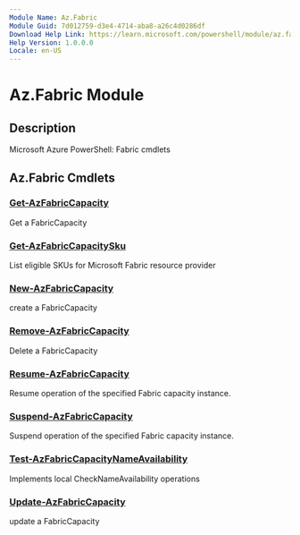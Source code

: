 ```yaml
---
Module Name: Az.Fabric
Module Guid: 7d012759-d3e4-4714-aba8-a26c4d0286df
Download Help Link: https://learn.microsoft.com/powershell/module/az.fabric
Help Version: 1.0.0.0
Locale: en-US
---
```


# Az.Fabric Module
## Description
Microsoft Azure PowerShell: Fabric cmdlets

## Az.Fabric Cmdlets
### [Get-AzFabricCapacity](Get-AzFabricCapacity.md)
Get a FabricCapacity

### [Get-AzFabricCapacitySku](Get-AzFabricCapacitySku.md)
List eligible SKUs for Microsoft Fabric resource provider

### [New-AzFabricCapacity](New-AzFabricCapacity.md)
create a FabricCapacity

### [Remove-AzFabricCapacity](Remove-AzFabricCapacity.md)
Delete a FabricCapacity

### [Resume-AzFabricCapacity](Resume-AzFabricCapacity.md)
Resume operation of the specified Fabric capacity instance.

### [Suspend-AzFabricCapacity](Suspend-AzFabricCapacity.md)
Suspend operation of the specified Fabric capacity instance.

### [Test-AzFabricCapacityNameAvailability](Test-AzFabricCapacityNameAvailability.md)
Implements local CheckNameAvailability operations

### [Update-AzFabricCapacity](Update-AzFabricCapacity.md)
update a FabricCapacity

